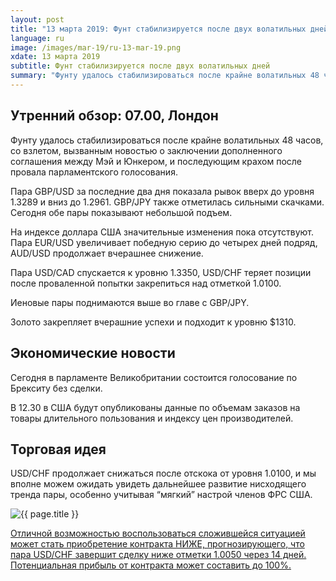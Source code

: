 ```yaml
---
layout: post
title: "13 марта 2019: Фунт стабилизируется после двух волатильных дней"
language: ru
image: /images/mar-19/ru-13-mar-19.png
xdate: 13 марта 2019
subtitle: Фунт стабилизируется после двух волатильных дней
summary: "Фунту удалось стабилизироваться после крайне волатильных 48 часов, со взлетом, вызванным новостью о заключении дополненного соглашения между Мэй и Юнкером, и последующим крахом после провала парламентского голосования"
---
```

## Утренний обзор: 07.00, Лондон
 
Фунту удалось стабилизироваться после крайне волатильных 48 часов, со взлетом, вызванным новостью о заключении дополненного соглашения между Мэй и Юнкером, и последующим крахом после провала парламентского голосования.

Пара GBP/USD за последние два дня показала рывок вверх до уровня 1.3289 и вниз до 1.2961. GBP/JPY также отметилась сильными скачками. Сегодня обе пары показывают небольшой подъем.

На индексе доллара США значительные изменения пока отсутствуют. Пара EUR/USD увеличивает победную серию до четырех дней подряд, AUD/USD продолжает вчерашнее снижение.

Пара USD/CAD спускается к уровню 1.3350, USD/CHF теряет позиции после проваленной попытки закрепиться над отметкой 1.0100.

Иеновые пары поднимаются выше во главе с  GBP/JPY.

Золото закрепляет вчерашние успехи и подходит к уровню $1310.
 
## Экономические новости
 
Сегодня в парламенте Великобритании состоится голосование по Брекситу без сделки.

В 12.30 в США будут опубликованы данные по объемам заказов на товары длительного пользования и индексу цен производителей.
 
## Торговая идея

USD/CHF продолжает снижаться после отскока от уровня 1.0100, и мы вполне можем ожидать увидеть дальнейшее развитие нисходящего тренда пары, особенно учитывая “мягкий” настрой членов ФРС США.

<img src="{{ site.url }}/images/mar-19/ru-13-mar-19.png" alt="{{ page.title }}"  title="{{ page.title }}">

<a href="%LINK%%?currency=USD&amp;market=forex&underlying=frxUSDCHF&formname=higherlower&duration_amount=14&duration_units=d&amount=10&amount_type=stake&expiry_type=duration&barrier=1.0050" target="_blank" rel="noopener noreferrer nofollow">Отличной возможностью воспользоваться сложившейся ситуацией может стать приобретение контракта НИЖЕ, прогнозирующего, что пара USD/CHF завершит сделку ниже отметки 1.0050 через 14 дней. Потенциальная прибыль от контракта может составить до 100%.</a>
